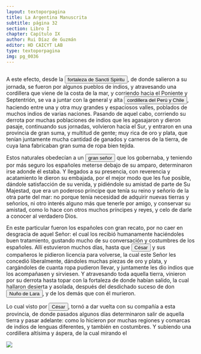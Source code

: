 ```yaml
---
layout: textoporpagina
title: La Argentina Manuscrita
subtitle: página 32
section: Libro I
chapter: Capítulo IX
author: Rui Díaz de Guzmán
editor: HD CAICYT LAB
type: textoporpagina
img: pg_0036
---
```

<div class="row">
    <div class="column">
<p>A este efecto, desde la <button class="balloon" data-balloon-pos="up" data-balloon-length="large" data-balloon="El fuerte fuerte fue establecido en la confluencia de los ríos Caracarañá y Coronda en mayo de 1527. El fuerte fue la base de las exploraciones de Caboto hasta que fue destruido por un ataque de los nativos en septiembre de 1529. Si el piloto mayor no se hallaba en él, quien quedaba a su mando era Gregorio Caro.">fortaleza de Sancti Spiritu</button>, de donde salieron a su jornada, se fueron por algunos pueblos de indios, y atravesando una cordillera que viene de la costa de la mar, y corriendo hacia el Poniente y Septentrión, se va a juntar con la general y alta <button class="balloon" data-balloon-pos="up" data-balloon-length="large" data-balloon="Refiere a la Cordillera de los Andes">cordillera del Perú y Chile</button>, haciendo entre una y otra muy grandes y espaciosos valles, poblados de muchos indios de varias naciones. Pasando de aquel cabo, corriendo su derrota por muchas poblaciones de indios que les agasajaron y dieron pasaje, continuando sus jornadas, volvieron hacia el Sur, y entraron en una provincia de gran suma, y multitud de gente; muy rica de oro y plata, que tenían juntamente mucha cantidad de ganados y carneros de la tierra, de cuya lana fabricaban gran suma de ropa bien tejida.</p> <p>Estos naturales obedecían a un <button class="balloon" data-balloon-pos="up" data-balloon-length="large" data-balloon="Refiere al Inca.">gran señor</button> que los gobernaba, y teniendo por más seguro los españoles meterse debajo de su amparo, determinaron irse adonde él estaba. Y llegados a su presencia, con reverencia y acatamiento le dieron su embajada, por el mejor modo que les fue posible, dándole satisfacción de su venida, y pidiéndole su amistad de parte de Su Majestad, que era un poderoso príncipe que tenía su reino y señorío de la otra parte del mar: no porque tenía necesidad de adquirir nuevas tierras y señoríos, ni otro interés alguno más que tenerle por amigo, y conservar su amistad, como lo hace con otros muchos príncipes y reyes, y celo de darle a conocer al verdadero Dios.</p> <p>En este particular fueron los españoles con gran recato, por no caer en desgracia de aquel Señor: el cual los recibió humanamente haciéndoles buen tratamiento, gustando mucho de su conversación y costumbres de los españoles. Allí estuvieron muchos días, hasta que <button class="balloon" data-balloon-pos="up" data-balloon-length="large" data-balloon="Francisco César, autorizado por Caboto, realizó una expedición por tierra hacia el oeste acompañado por quince hombres. Esta ruta, que según los querandíes con los que entraron en contacto en las inmediaciones de Sancti Spiritus los llevaría a la Sierra de la Plata (Potosí), había sido desaconsejada por los nativos dado que no había fuentes de agua. La expedición de Francisco César habría tenido lugar recién a principios de 1529 y daría origen a la leyenda de la Ciudad de los Césares.">César</button> y sus compañeros le pidieron licencia para volverse, la cual este Señor les concedió liberalmente, dándoles muchas piezas de oro y plata, y cargándoles de cuanta ropa pudieron llevar, y juntamente les dio indios que los acompañasen y sirviesen. Y atravesando toda aquella tierra, vinieron por su derrota hasta topar con la fortaleza de donde habían salido, la cual hallaron desierta y asolada, después del desdichado suceso de don <button class="balloon" data-balloon-pos="up" data-balloon-length="large" data-balloon="El capitán que en la historia de Lucía Miranda, estaba al frente de Sancti Spiritus tras la salida de Sebastián Caboto de la región.">Nuño de Lara</button>, y de los demás que con él murieron.</p> <p>Lo cual visto por <button class="balloon" data-balloon-pos="up" data-balloon-length="large" data-balloon="Francisco César, autorizado por Caboto, realizó una expedición por tierra hacia el oeste acompañado por quince hombres. Esta ruta, que según los querandíes con los que entraron en contacto en las inmediaciones de Sancti Spiritus los llevaría a la Sierra de la Plata (Potosí), había sido desaconsejada por los nativos dado que no había fuentes de agua. La expedición de Francisco César habría tenido lugar recién a principios de 1529 y daría origen a la leyenda de la Ciudad de los Césares.">César</button>, tornó a dar vuelta con su compañía a esta provincia, de donde pasados algunos días determinaron salir de aquella tierra y pasar adelante: como lo hicieron por muchas regiones y comarcas de indios de lenguas diferentes, y también en costumbres. Y subiendo una cordillera altísima y áspera, de la cual mirando el </p></div>

<div class="column">
<a href="{{site.baseurl}}/assets/img/argentina_manuscrita/{{page.img}}.jpg"><img src="{{site.baseurl}}/assets/img/argentina_manuscrita/{{page.img}}.jpg"></a>
</div>
</div>